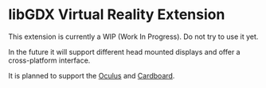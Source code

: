 libGDX Virtual Reality Extension
================================

This extension is currently a WIP (Work In Progress). Do not try to use it yet.

In the future it will support different head mounted displays and offer a cross-platform interface.

It is planned to support the [Oculus](http://www.oculus.com/) and [Cardboard](https://cardboard.withgoogle.com/).